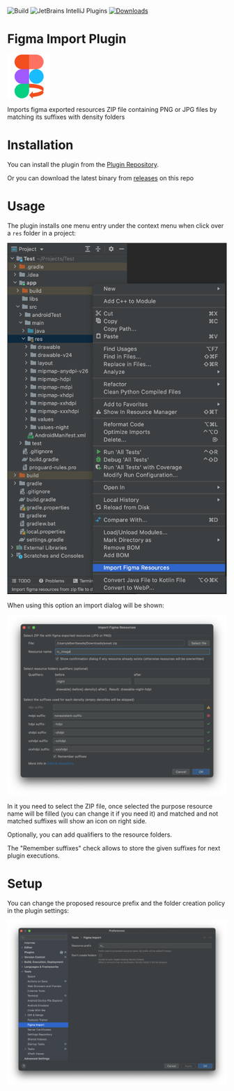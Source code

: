 ![Build](https://github.com/abeade/figma-import-plugin/workflows/Build/badge.svg)
![JetBrains IntelliJ Plugins](https://img.shields.io/jetbrains/plugin/v/12037-import-figma-resources.svg?color=green&style=plastic)
[![Downloads](https://img.shields.io/jetbrains/plugin/d/12037-import-figma.svg)](https://plugins.jetbrains.com/plugin/12037-import-figma)

# Figma Import Plugin
<img src="src/main/resources/META-INF/pluginIcon.svg" width="100" />

<!-- Plugin description -->
Imports figma exported resources ZIP file containing PNG or JPG files by matching its suffixes with density folders
<!-- Plugin description end -->

# Installation
You can install the plugin from the [Plugin Repository](https://plugins.jetbrains.com/plugin/12037-import-figma-resources).

Or you can download the latest binary from [releases](https://github.com/abeade/figma-import-plugin/releases) on this repo

# Usage
The plugin installs one menu entry under the context menu when click over a `res` folder in a project:

![Popup](images/popup.png)

When using this option an import dialog will be shown:

![Dialog](images/dialog.png)

In it you need to select the ZIP file, once selected the purpose resource name will be filled (you can change it if you need it) and matched and not matched suffixes will show an icon on right side.

Optionally, you can add qualifiers to the resource folders.

The "Remember suffixes" check allows to store the given suffixes for next plugin executions.

# Setup
You can change the proposed resource prefix and the folder creation policy in the plugin settings:

![Settings](images/settings.png)
